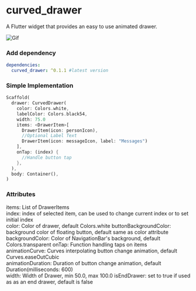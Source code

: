 # curved_drawer

A Flutter widget that provides an easy to use animated drawer.

![Gif](https://github.com/undrbridge/curved_drawer/blob/master/example/example.GIF "Demo Gif")


### Add dependency

```yaml
dependencies:
  curved_drawer: ^0.1.1 #latest version
```
### Simple Implementation
```dart
Scaffold(
  drawer: CurvedDrawer(
    color: Colors.white,
    labelColor: Colors.black54,
    width: 75.0
    items: <DrawerItem>[
      DrawerItem(icon: personIcon),
      //Optional Label Text
      DrawerItem(icon: messageIcon, label: "Messages")
    ],
    onTap: (index) {
      //Handle button tap
    },
  ),
  body: Container(),
)
```

### Attributes

items: List of DrawerItems  
index: index of selected item, can be used to change current index or to set initial index  
color: Color of drawer, default Colors.white 
buttonBackgroundColor: background color of floating button, default same as color attribute  
backgroundColor: Color of NavigationBar's background, default Colors.transparent 
onTap: Function handling taps on items  
animationCurve: Curves interpolating button change animation, default Curves.easeOutCubic  
animationDuration: Duration of button change animation, default Duration(milliseconds: 600)  
width: Width of Drawer, min 50.0, max 100.0
isEndDrawer: set to true if used as as an end drawer, default is false